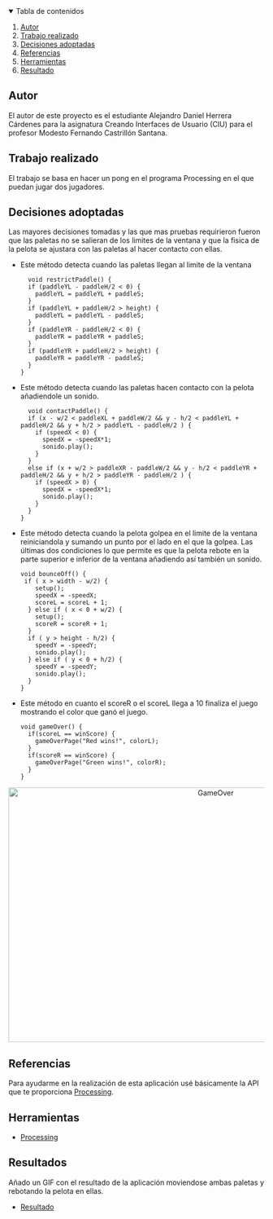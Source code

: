 <!-- TABLE OF CONTENTS -->
<details open="open">
  <summary>Tabla de contenidos</summary>
  <ol>
    <li>
      <a href="#Autor">Autor</a>
    </li>
    <li>
      <a href="#Trabajo realizado">Trabajo realizado</a>
    </li>
    <li><a href="#decisiones-adoptadas">Decisiones adoptadas</a></li>
    <li><a href="#referencias">Referencias</a></li>
    <li><a href="#herramientas">Herramientas</a></li>
    <li><a href="#resultado">Resultado</a></li>
  </ol>
</details>




## Autor

El autor de este proyecto es el estudiante Alejandro Daniel Herrera Cárdenes para la asignatura Creando Interfaces de Usuario (CIU) para el profesor Modesto Fernando Castrillón Santana. 


## Trabajo realizado

El trabajo se basa en hacer un pong en el programa Processing en el que puedan jugar dos jugadores.

## Decisiones adoptadas

Las mayores decisiones tomadas y las que mas pruebas requirieron fueron que las paletas no se salieran de los limites de la ventana y que la fisica de la pelota se ajustara con las paletas al hacer contacto con ellas.

* Este método detecta cuando las paletas llegan al limite de la ventana
  ```
    void restrictPaddle() {
    if (paddleYL - paddleH/2 < 0) {
      paddleYL = paddleYL + paddleS;
    }
    if (paddleYL + paddleH/2 > height) {
      paddleYL = paddleYL - paddleS;
    }
    if (paddleYR - paddleH/2 < 0) {
      paddleYR = paddleYR + paddleS;
    }
    if (paddleYR + paddleH/2 > height) {
      paddleYR = paddleYR - paddleS;
    }
  }

* Este método detecta cuando las paletas hacen contacto con la pelota añadiendole un sonido.

  ```
    void contactPaddle() {
    if (x - w/2 < paddleXL + paddleW/2 && y - h/2 < paddleYL + paddleH/2 && y + h/2 > paddleYL - paddleH/2 ) {
      if (speedX < 0) {
        speedX = -speedX*1;
        sonido.play();
      }
    }
    else if (x + w/2 > paddleXR - paddleW/2 && y - h/2 < paddleYR + paddleH/2 && y + h/2 > paddleYR - paddleH/2 ) {
      if (speedX > 0) {
        speedX = -speedX*1;
        sonido.play();
      }
    }
  }
  ```
  
  
 * Este método detecta cuando la pelota golpea en el limite de la ventana reiniciandola y sumando un punto por el lado en el que la golpea.
    Las últimas dos condiciones lo que permite es que la pelota rebote en la parte superior e inferior de la ventana añadiendo así también un sonido.

    ```
    void bounceOff() {
     if ( x > width - w/2) {
        setup();
        speedX = -speedX;
        scoreL = scoreL + 1;
      } else if ( x < 0 + w/2) {
        setup();
        scoreR = scoreR + 1;
      }
      if ( y > height - h/2) {
        speedY = -speedY;
        sonido.play();
      } else if ( y < 0 + h/2) {
        speedY = -speedY;
        sonido.play();
      }
    }
   ```
* Este método en cuanto el scoreR o el scoreL llega a 10 finaliza el juego mostrando el color que ganó el juego.

    ```
    void gameOver() {
      if(scoreL == winScore) {
        gameOverPage("Red wins!", colorL);
      }
      if(scoreR == winScore) {
        gameOverPage("Green wins!", colorR);
      }
    }
   ```
<p align="center">
  <a href="https://github.com/othneildrew/Best-README-Template">
    <img src="images/gameover.png" alt="GameOver" width="800" height="500">
  </a>


## Referencias

Para ayudarme en la realización de esta aplicación usé básicamente la API que te proporciona [Processing](https://www.processing.org/).

## Herramientas

* [Processing](https://www.processing.org/)




## Resultados

Añado un GIF con el resultado de la aplicación moviendose ambas paletas y rebotando la pelota en ellas.

  * [Resultado](https://gyazo.com/3a01ce9c4501676d4e42c2cd63b92b15)
